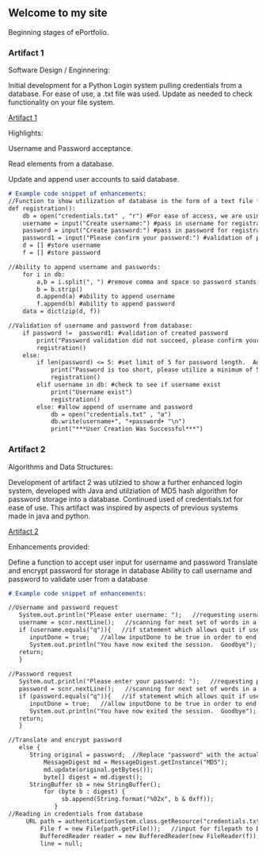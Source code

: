 ## Welcome to my site

Beginning stages of ePortfolio.

### Artifact 1 

Software Design / Enginnering:

  Initial development for a Python Login system pulling credentials from a database.  For ease of use, a .txt file was used.  Update as needed to check functionality on your file system.

  [Artifact 1](https://github.com/MikeARiv/mikeariv.github.io/blob/main/Employee_Tracker.py)
  
  Highlights:
  
  Username and Password acceptance.
  
  Read elements from a database.
  
  Update and append user accounts to said database.

```markdown
# Example code snippet of enhancements:
//Function to show utilization of database in the form of a text file for username/password placement:
def registration():
    db = open("credentials.txt" , "r") #For ease of access, we are using a text file as database and the r option for read
    username = input("Create username:") #pass in username for registration
    password = input("Create password:") #pass in password for registration
    password1 = input("Please confirm your password:") #validation of password
    d = [] #store username
    f = [] #store password

//Ability to append username and passwords:
    for i in db:
        a,b = i.split(", ") #remove comma and space so password stands alone if we print it out
        b = b.strip()
        d.append(a) #ability to append username
        f.append(b) #ability to append password
    data = dict(zip(d, f))

//Validation of username and password from database:
    if password !=  password1: #validation of created password
        print("Password validation did not succeed, please confirm your password")
        registration()
    else:
        if len(password) <= 5: #set limit of 5 for password length.  Adjust to your password requirements, Length of 15 recommended
            print("Password is too short, please utilize a minimum of 5 characters") #update as required for character length change
            registration()
        elif username in db: #check to see if username exist
            print("Username exist")
            registration()
        else: #allow append of username and password
            db = open("credentials.txt" , "a")
            db.write(username+", "+password+ "\n")
            print("***User Creation Was Successful***")
```


### Artifact 2 

Algorithms and Data Structures:

  Development of artifact 2 was utilzied to show a further enhanced login system, developed with Java and utilziation of MD5 hash algorithm for password storage into a database.  Continued used of credentials.txt for ease of use.  This artifact was inspired by aspects of previous systems made in java and python.  

  [Artifact 2](https://github.com/MikeARiv/mikeariv.github.io/blob/main/authenticationSystem.java)
  
  Enhancements provided:
  
  Define a function to accept user input for username and password
	Translate and encrypt password for storage in database
	Ability to call username and password to validate user from a database

```markdown
# Example code snippet of enhancements:

//Username and password request
   System.out.println("Please enter username: ");   //requesting username input
   username = scnr.nextLine();   //scanning for next set of words in a line in order to establish username
   if (username.equals("q")){   //if statement which allows quit if user selects q
      inputDone = true;   //allow inputDone to be true in order to end application
      System.out.println("You have now exited the session.  Goodbye");
   return;
   }
   
//Password request
   System.out.println("Please enter your password: ");   //requesting password input
   password = scnr.nextLine();   //scanning for next set of words in a line to establish password
   if (password.equals("q")){   //if statement which allows quit if user selects q
      inputDone = true;   //allow inputDone to be true in order to end application
      System.out.println("You have now exited the session.  Goodbye");   //end statement printed to user for validation of end
   return;
   }

//Translate and encrypt password
   else {
      String original = password;  //Replace "password" with the actual password inputted by the user
		  MessageDigest md = MessageDigest.getInstance("MD5");
		  md.update(original.getBytes());
		  byte[] digest = md.digest();
      StringBuffer sb = new StringBuffer();
		  for (byte b : digest) {
			   sb.append(String.format("%02x", b & 0xff));
		     }
//Reading in credentials from database
     URL path = authenticationSystem.class.getResource("credentials.txt");   //setting URL path to the same folder in which our document is located
		 File f = new File(path.getFile());   //input for filepath to be read in
		 BufferedReader reader = new BufferedReader(new FileReader(f));   //buffer stated to read and store input from File f
		 line = null;
```
